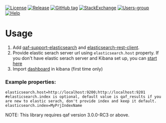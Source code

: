 [![License](https://img.shields.io/github/license/qmetry/qaf-support-elasticsearch.svg)](http://www.opensource.org/licenses/mit-license.php)
[![Release](https://img.shields.io/github/release/qmetry/qaf-support-elasticsearch.svg)](https://github.com/qmetry/qaf-support-elasticsearch/releases)
[![GitHub tag](https://img.shields.io/github/tag/qmetry/qaf-support-elasticsearch.svg)](https://github.com/qmetry/qaf-support-elasticsearch/tags)
[![StackExchange]( https://img.shields.io/badge/questions-Stack_Overflow-lightgray.svg?maxAge=2592000)](http://stackoverflow.com/questions/tagged/qaf)
[![Users-group]( https://img.shields.io/badge/users-Group-blue.svg?maxAge=2592000)](https://groups.google.com/forum/#!forum/qaf-users)
[![Help]( https://img.shields.io/badge/help-Documentation-blue.svg?maxAge=2592000)](https://qmetry.github.io/qaf/)

# Usage

1. Add [qaf-support-elasticsearch](https://mvnrepository.com/artifact/com.qmetry/qaf-support-elasticsearch) and [elasticsearch-rest-client](https://mvnrepository.com/artifact/org.elasticsearch.client/elasticsearch-rest-client). 
2. Provide elastic serach server url using `elasticsearch.host` property. If you don't have elastic serach server and Kibana set up, you can [start here](https://www.elastic.co/start)
3. Import [dashboard](https://github.com/qmetry/qaf-support-elasticsearch/blob/master/src/com/qmetry/qaf/automation/elasticsearch/objects.ndjson) in kibana (first time only)

### Example properties:
```
elasticsearch.host=http://localhost:9200;http://localhost:9201
#elasticsearch.index is optional, default value is qaf_results if you are new to elastic serach, don't provide index and keep it default.
elasticsearch.index=MyPrjIndexName

```

NOTE: This library requires qaf version 3.0.0-RC3 or above.
